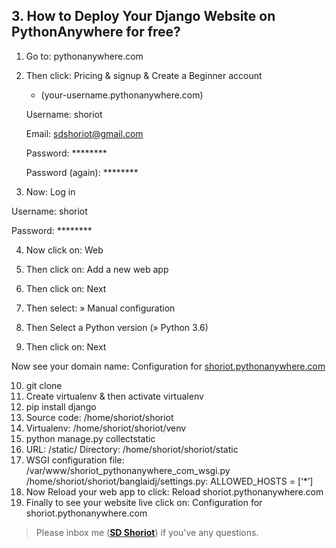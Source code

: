 ## 3. How to Deploy Your Django Website on PythonAnywhere for free?

1. Go to: pythonanywhere.com

2. Then click: Pricing & signup & Create a Beginner account 

   * (your-username.pythonanywhere.com)

	Username: shoriot

	Email:  sdshoriot@gmail.com

	Password: ********

    Password (again): ********

3. Now: Log in

Username: shoriot

Password: ********

4. Now click on: Web 

5. Then click on:   Add a new web app

6. Then click on: Next

7. Then select: » Manual configuration

8. Then Select a Python version (» Python 3.6)

9. Then click on:  Next

Now see your domain name: Configuration for [shoriot.pythonanywhere.com](http://shoriot.pythonanywhere.com/)

10. git clone
11. Create virtualenv & then activate virtualenv
12. pip install django
13. Source code: /home/shoriot/shoriot
14. Virtualenv: /home/shoriot/shoriot/venv
15. python manage.py collectstatic
16. URL: /static/    Directory: /home/shoriot/shoriot/static
17. WSGI configuration file:  /var/www/shoriot_pythonanywhere_com_wsgi.py
/home/shoriot/shoriot/banglaidj/settings.py:  ALLOWED_HOSTS = [‘*’]
18. Now Reload your web app to click: Reload shoriot.pythonanywhere.com
19. Finally to see your website live click on: Configuration for shoriot.pythonanywhere.com



> Please inbox me (**[SD Shoriot](https://www.facebook.com/shoriot)**) if you've any questions. 